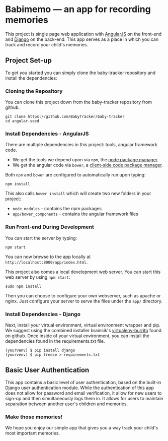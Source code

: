 # Babimemo — an app for recording memories

This project is single page web application with [AngularJS](https://angularjs.org/) on the front-end and [Django](https://www.djangoproject.com/) on the back-end. This app serves as a place in which you can track and record your child's memories.


## Project Set-up

To get you started you can simply clone the baby-tracker repository and install the dependencies:

### Cloning the Repository

You can clone this project down from the baby-tracker repository from github.
```
git clone https://github.com/BabyTracker/baby-tracker
cd angular-seed
```

### Install Dependencies - AngularJS

There are multiple dependencies in this project: tools, angular framework code.

* We get the tools we depend upon via `npm`, the [node package manager][npm].
* We get the angular code via `bower`, a [client-side code package manager][bower].

Both `npm` and  `bower`  are configured to automatically run upon typing:

```
npm install
```

This also calls `bower install` which will create two new folders in your project:

* `node_modules` - contains the npm packages
* `app/bower_components` - contains the angular framework files

### Run Front-end During Development

You can start the server by typing:
```
npm start
```
You can now browse to the app locally at `http://localhost:8000/app/index.html`.

This project also comes a local development web server. You can start this web server by using `npm start`:

```
sudo npm install
```

Then you can choose to configure your own webserver, such as apache or nginx. Just configure your server to serve the files under the `app/` directory.



### Install Dependencies - Django


Next, install your virtual environment, virtual environment wrapper and pip. We suggest using the combined installer brainsik's [virtualenv-burrito](https://github.com/brainsik/virtualenv-burrito) found on github. Once inside of your virtual environment, you can install the dependencies found in the requirements.txt file.
```
(yourvenv) $ pip install django
(yourvenv) $ pip freeze > requirements.txt
```


## Basic User Authentication
This app contains a basic level of user authentication, based on the built-in Django user authentication module. While the authentication of this app does not allow for password and email verification, it allow for new users to sign-up and then simultaneously logs them in. It allows for users to maintain separation between another user's children and memories.



### Make those memories!
We hope you enjoy our simple app that gives you a way track your child's most important memories.

[git]: http://git-scm.com/
[bower]: http://bower.io
[npm]: https://www.npmjs.org/
[node]: http://nodejs.org


